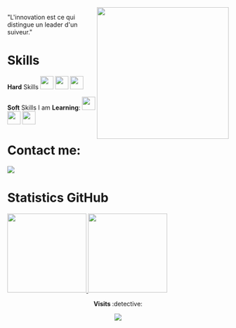 <img width = "300px" height = "300px" align = "right" src="https://i.imgur.com/HKu9yNc.png"/>


"L'innovation est ce qui distingue un leader d'un suiveur."

<h1> Skills </h1>

<b>Hard</b> Skills
<img src="https://cdn.jsdelivr.net/gh/devicons/devicon/icons/html5/html5-original.svg" width="30" height="30"/>
<img src="https://cdn.jsdelivr.net/gh/devicons/devicon/icons/css3/css3-original.svg" width="30" height="30"/>
<img src="https://cdn.jsdelivr.net/gh/devicons/devicon/icons/javascript/javascript-original.svg" width="30" height="30"/>



<b>Soft</b> Skills I am <b>Learning</b>:
<img src="https://cdn.jsdelivr.net/gh/devicons/devicon/icons/nodejs/nodejs-original.svg" width="30" height="30"/>
<img src="https://cdn.jsdelivr.net/gh/devicons/devicon/icons/mysql/mysql-original.svg" width="30" height="30"/>
<img src="https://cdn.jsdelivr.net/gh/devicons/devicon/icons/react/react-original.svg" width="30" height="30"/>

<h1>Contact me: </h1>
<div>
<a href="https://www.instagram.com/vitor_pd7/" target="_blank"><img src="https://img.shields.io/badge/-Instagram-%23E4405F?style=for-the-badge&logo=instagram&logoColor=white" target="_blank"></a>   
  
</div>

<h1> Statistics GitHub </h1>

<div>
<a href="https://github.com/vitor-dalmora"> 
<img height="180em" src="https://github-readme-stats.vercel.app/api/top-langs/?username=vitor-dalmora&layout=compact&langs_count=7&theme=tokyonight"/>
<img height="180em" src="https://github-readme-stats.vercel.app/api?username=vitor-dalmora&show_icons=true&theme=tokyonight&include_all_commits=true&count_private=true"/></a>
</div>
    
   <p align="center"><strong> Visits </strong> :detective: <br>
<p align="center"> 
   <img alingn="center" src="https://profile-counter.glitch.me/vitor-dalmora/count.svg" />
</p> 
